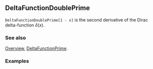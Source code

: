 ## DeltaFunctionDoublePrime

`DeltaFunctionDoublePrime[1 - x]` is the second derivative of the Dirac delta-function $\delta (x)$.

### See also

[Overview](Extra/FeynCalc.md), [DeltaFunctionPrime](DeltaFunctionPrime.md).

### Examples
